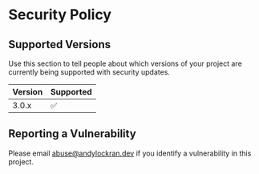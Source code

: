 # Security Policy

## Supported Versions

Use this section to tell people about which versions of your project are
currently being supported with security updates.

| Version | Supported          |
| ------- | ------------------ |
| 3.0.x   | :white_check_mark: |

## Reporting a Vulnerability

Please email abuse@andylockran.dev if you identify a vulnerability in this project.
